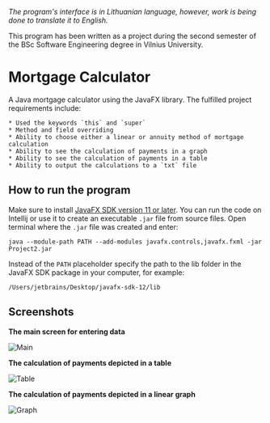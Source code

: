 *The program's interface is in Lithuanian language, however, work is being done to translate it to English.*

This program has been written as a project during the second semester of the BSc Software Engineering degree in Vilnius University.

# Mortgage Calculator

A Java mortgage calculator using the JavaFX library. The fulfilled project requirements include:

	* Used the keywords `this` and `super`
	* Method and field overriding
	* Ability to choose either a linear or annuity method of mortgage calculation
	* Ability to see the calculation of payments in a graph
	* Ability to see the calculation of payments in a table
	* Ability to output the calculations to a `txt` file

## How to run the program

Make sure to install [JavaFX SDK version 11 or later](https://gluonhq.com/products/javafx/). You can run the code on Intellij or use it to create an executable `.jar` file from source files.
Open terminal where the `.jar` file was created and enter:

	java --module-path PATH --add-modules javafx.controls,javafx.fxml -jar Project2.jar
	
Instead of the `PATH` placeholder specify the path to the lib folder in the JavaFX SDK package in your computer, for example:

	/Users/jetbrains/Desktop/javafx-sdk-12/lib


## Screenshots

**The main screen for entering data**

![Main](https://user-images.githubusercontent.com/73688133/113473505-8ac0b600-9472-11eb-9bd4-01e5707a892c.png)


**The calculation of payments depicted in a table**

![Table](https://user-images.githubusercontent.com/73688133/113473463-4d5c2880-9472-11eb-973e-f3116f4c1630.png)


**The calculation of payments depicted in a linear graph**

![Graph](https://user-images.githubusercontent.com/73688133/113473465-4e8d5580-9472-11eb-91e8-e919a1833527.png)
